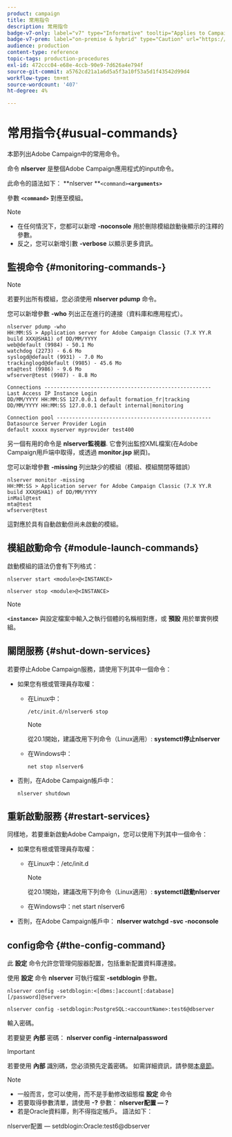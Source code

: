 ```yaml
---
product: campaign
title: 常用指令
description: 常用指令
badge-v7-only: label="v7" type="Informative" tooltip="Applies to Campaign Classic v7 only"
badge-v7-prem: label="on-premise & hybrid" type="Caution" url="https://experienceleague.adobe.com/docs/campaign-classic/using/installing-campaign-classic/architecture-and-hosting-models/hosting-models-lp/hosting-models.html?lang=en" tooltip="Applies to on-premise and hybrid deployments only"
audience: production
content-type: reference
topic-tags: production-procedures
exl-id: 472ccc04-e68e-4ccb-90e9-7d626a4e794f
source-git-commit: a5762cd21a1a6d5a5f3a10f53a5d1f43542d99d4
workflow-type: tm+mt
source-wordcount: '407'
ht-degree: 4%

---
```


# 常用指令{#usual-commands}



本節列出Adobe Campaign中的常用命令。

命令 **nlserver** 是整個Adobe Campaign應用程式的input命令。

此命令的語法如下： **nlserver **`<command>`****`<arguments>`****

參數 **`<command>`** 對應至模組。

>[!NOTE]
>
>* 在任何情況下，您都可以新增 **-noconsole** 用於刪除模組啟動後顯示的注釋的參數。
>* 反之，您可以新增引數 **-verbose** 以顯示更多資訊。
>


## 監視命令 {#monitoring-commands-}

>[!NOTE]
>
>若要列出所有模組，您必須使用 **nlserver pdump** 命令。

您可以新增參數 **-who** 列出正在進行的連接（資料庫和應用程式）。

```
nlserver pdump -who
HH:MM:SS > Application server for Adobe Campaign Classic (7.X YY.R build XXX@SHA1) of DD/MM/YYYY
web@default (9984) - 50.1 Mo
watchdog (2273) - 6.6 Mo
syslogd@default (9931) - 7.0 Mo
trackinglogd@default (9985) - 45.6 Mo
mta@test (9986) - 9.6 Mo
wfserver@test (9987) - 8.8 Mo

Connections ------------------------------------------------------
Last Access IP Instance Login 
DD/MM/YYYY HH:MM:SS 127.0.0.1 default formation_fr|tracking
DD/MM/YYYY HH:MM:SS 127.0.0.1 default internal|monitoring

Connection pool --------------------------------------------------
Datasource Server Provider Login 
default xxxxx myserver myprovider test400
```

另一個有用的命令是 **nlserver監視器**. 它會列出監控XML檔案(在Adobe Campaign用戶端中取得，或透過 **monitor.jsp** 網頁)。

您可以新增參數 **-missing** 列出缺少的模組（模組、模組關閉等錯誤）

```
nlserver monitor -missing
HH:MM:SS > Application server for Adobe Campaign Classic (7.X YY.R build XXX@SHA1) of DD/MM/YYYY
inMail@test
mta@test
wfserver@test
```

這對應於具有自動啟動但尚未啟動的模組。

## 模組啟動命令 {#module-launch-commands}

啟動模組的語法仍會有下列格式：

```
nlserver start <module>@<INSTANCE>
```

```
nlserver stop <module>@<INSTANCE>
```

>[!NOTE]
>
>**`<instance>`** 與設定檔案中輸入之執行個體的名稱相對應，或 **預設** 用於單實例模組。

## 關閉服務 {#shut-down-services}

若要停止Adobe Campaign服務，請使用下列其中一個命令：

* 如果您有根或管理員存取權：

   * 在Linux中：

      ```
      /etc/init.d/nlserver6 stop
      ```

      >[!NOTE]
      >
      >從20.1開始，建議改用下列命令（Linux適用）: **systemctl停止nlserver**

   * 在Windows中：

      ```
      net stop nlserver6
      ```

* 否則，在Adobe Campaign帳戶中：

   ```
   nlserver shutdown 
   ```

## 重新啟動服務 {#restart-services}

同樣地，若要重新啟動Adobe Campaign，您可以使用下列其中一個命令：

* 如果您有根或管理員存取權：

   * 在Linux中：/etc/init.d

      >[!NOTE]
      >
      >從20.1開始，建議改用下列命令（Linux適用）: **systemctl啟動nlserver**

   * 在Windows中：net start nlserver6

* 否則，在Adobe Campaign帳戶中： **nlserver watchgd -svc -noconsole**

## config命令 {#the-config-command}

此 **設定** 命令允許您管理伺服器配置，包括重新配置資料庫連接。

使用 **設定** 命令 **nlserver** 可執行檔案 **-setdblogin** 參數。

```
nlserver config -setdblogin:<[dbms:]account[:database][/password]@server>
```

```
nlserver config -setdblogin:PostgreSQL:<accountName>:test6@dbserver
```

輸入密碼。

若要變更 **內部** 密碼： **nlserver config -internalpassword**

>[!IMPORTANT]
>
>若要使用 **內部** 識別碼，您必須預先定義密碼。 如需詳細資訊，請參閱[本章節](../../installation/using/configuring-campaign-server.md#internal-identifier)。

>[!NOTE]
>
>* 一般而言，您可以使用，而不是手動修改組態檔 **設定** 命令
>* 若要取得參數清單，請使用 **-?** 參數： **nlserver配置 — ?**
>* 若是Oracle資料庫，則不得指定帳戶。 語法如下：
>
>  nlserver配置 — setdblogin:Oracle:test6@dbserver
